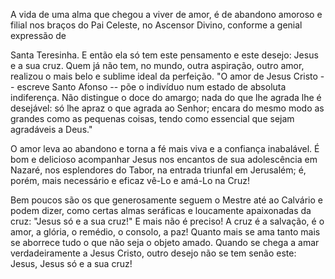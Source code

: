 
A vida de uma alma que chegou a viver de amor, é de abandono amoroso e filial nos braços do Pai Celeste, no Ascensor Divino, conforme a genial expressão de

Santa Teresinha. E então ela só tem este pensamento e este desejo: Jesus e a sua cruz. Quem já não tem, no mundo, outra aspiração, outro amor, realizou o mais belo e sublime ideal da perfeição. "O amor de Jesus Cristo -- escreve Santo Afonso -- põe o indivíduo num estado de absoluta indiferença. Não distingue o doce do amargo; nada do que lhe agrada lhe é desejável: só lhe apraz o que agrada ao Senhor; encara do mesmo modo as grandes como as pequenas coisas, tendo como essencial que sejam agradáveis a Deus."

O amor leva ao abandono e torna a fé mais viva e a confiança inabalável. É bom e delicioso acompanhar Jesus nos encantos de sua adolescência em Nazaré, nos esplendores do Tabor, na entrada triunfal em Jerusalém; é, porém, mais necessário e eficaz vê-Lo e amá-Lo na Cruz!

Bem poucos são os que generosamente seguem o Mestre até ao Calvário e podem dizer, como certas almas seráficas e loucamente apaixonadas da cruz: "Jesus só e a sua cruz!" E mais não é preciso! A cruz é a salvação, é o amor, a glória, o remédio, o consolo, a paz! Quanto mais se ama tanto mais se aborrece tudo o que não seja o objeto amado. Quando se chega a amar verdadeiramente a Jesus Cristo, outro desejo não se tem senão este: Jesus, Jesus só e a sua cruz!

